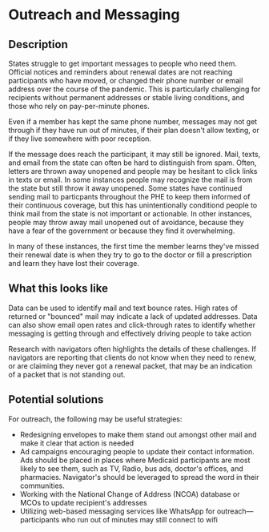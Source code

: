 # Outreach and Messaging

## Description

States struggle to get important messages to people who need them. Official notices and reminders about renewal dates are not reaching participants who have moved, or changed their phone number or email address over the course of the pandemic. This is particularly challenging for recipients without permanent addresses or stable living conditions, and those who rely on pay-per-minute phones. 

Even if a member has kept the same phone number, messages may not get through if they have run out of minutes, if their plan doesn't allow texting, or if they live somewhere with poor reception.

If the message does reach the participant, it may still be ignored. Mail, texts, and email from the state can often be hard to distinguish from spam. Often, letters are thrown away unopened and people may be hesitant to click links in texts or email. In some instances people may recognize the mail is from the state but still throw it away unopened. Some states have continued sending mail to particpants throughout the PHE to keep them informed of their continuous coverage, but this has unintentionally conditiond people to think mail from the state is not important or actionable. In other instances, people may throw away mail unopened out of avoidance, because they have a fear of the government or because they find it overwhelming.

In many of these instances, the first time the member learns they've missed their renewal date is when they try to go to the doctor or fill a prescription and learn they have lost their coverage.


## What this looks like
Data can be used to identify mail and text bounce rates. High rates of returned or "bounced" mail may indicate a lack of updated addresses. 
Data can also show email open rates and click-through rates to identify whether messaging is getting through and effectively driving people to take action

Research with navigators often highlights the details of these challenges. If navigators are reporting that clients do not know when they need to renew, or are claiming they never got a renewal packet, that may be an indication of a packet that is not standing out. 

## Potential solutions

For outreach, the following may be useful strategies:

  - Redesigning envelopes to make them stand out amongst other mail and make it clear that action is needed
  - Ad campaigns encouraging people to update their contact information. Ads should be placed in places where Medicaid participants are most likely to see them, such as TV, Radio, bus ads, doctor's offices, and pharmacies. Navigator's should be leveraged to spread the word in their communities.
  - Working with the National Change of Address (NCOA) database or MCOs to update recipient's addresses
  - Utilizing web-based messaging services like WhatsApp for outreach—participants who run out of minutes may still connect to wifi 
